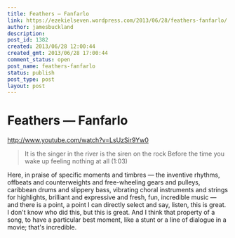 ```yaml
---
title: Feathers — Fanfarlo
link: https://ezekielseven.wordpress.com/2013/06/28/feathers-fanfarlo/
author: jamesbuckland
description: 
post_id: 1382
created: 2013/06/28 12:00:44
created_gmt: 2013/06/28 17:00:44
comment_status: open
post_name: feathers-fanfarlo
status: publish
post_type: post
layout: post
---
```


# Feathers — Fanfarlo

http://www.youtube.com/watch?v=LsUzSir9Yw0 

> It is the singer in the river is the siren on the rock Before the time you wake up feeling nothing at all (1:03)

Here, in praise of specific moments and timbres — the inventive rhythms, offbeats and counterweights and free-wheeling gears and pulleys, caribbean drums and slippery bass, vibrating choral instruments and strings for highlights, brilliant and expressive and fresh, fun, incredible music — and there is a point, a point I can directly select and say, listen, this is great. I don't know who did this, but this is great. And I think that property of a song, to have a particular best moment, like a stunt or a line of dialogue in a movie; that's incredible.